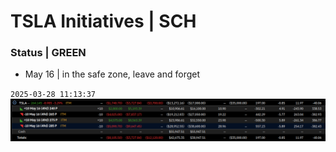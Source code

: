 # TSLA Initiatives | SCH

### Status | GREEN
- May 16 | in the safe zone, leave and forget

`2025-03-28 11:13:37`
![](./media/2025-03-28-11-13-20.png)